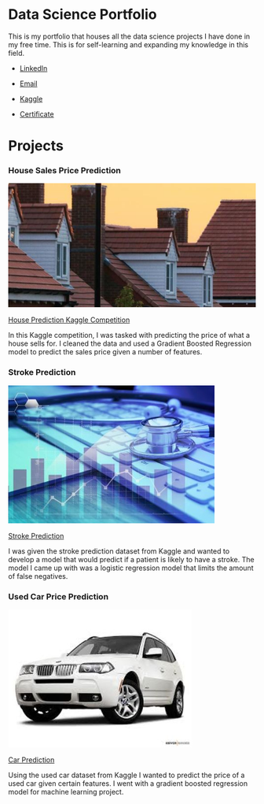 # Data Science Portfolio

This is my portfolio that houses all the data science projects I have done in my free time. This is for self-learning and expanding my knowledge in this field. 

* [LinkedIn](www.linkedin.com/in/ethan-lapaczonek-54366923a)
  
* [Email](ethanlapa18@gmail.com)

* [Kaggle](https://www.kaggle.com/ethanl18)

* [Certificate](https://www.coursera.org/account/accomplishments/professional-cert/HY6RS3GUS39V?utm_source=link&utm_medium=certificate&utm_content=cert_image&utm_campaign=sharing_cta&utm_product=prof)


# Projects

### House Sales Price Prediction
![House](/assets/img/header.png)

[House Prediction Kaggle Competition](https://github.com/ethan-lapo/House-Prediction-Kaggle-Competition.git)

In this Kaggle competition, I was tasked with predicting the price of what a house sells for. I cleaned the data and used a Gradient Boosted Regression model to predict the sales price given a number of features. 



### Stroke Prediction
![Stroke](/assets/img/stroke_image.jpg)

[Stroke Prediction](https://github.com/ethan-lapo/Stroke-Prediction.git)

I was given the stroke prediction dataset from Kaggle and wanted to develop a model that would predict if a patient is likely to have a stroke. The model I came up with was a logistic regression model that limits the amount of false negatives. 


### Used Car Price Prediction
![Car](/assets/img/used_car.jpg)

[Car Prediction](https://github.com/ethan-lapo/Car-Prediction.git)

Using the used car dataset from Kaggle I wanted to predict the price of a used car given certain features. I went with a gradient boosted regression model for machine learning project.
